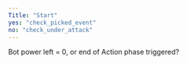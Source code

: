 ```yaml
---
Title: "Start"
yes: "check_picked_event"
no: "check_under_attack"
---
```


Bot power left = 0, or end of Action phase triggered?
